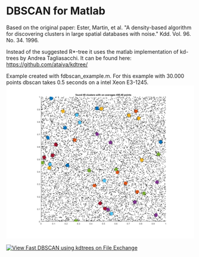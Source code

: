 # DBSCAN for Matlab
Based on the original paper: Ester, Martin, et al. "A density-based algorithm for discovering clusters in large spatial databases with noise." Kdd. Vol. 96. No. 34. 1996.

Instead of the suggested R*-tree it uses the matlab implementation of kd-trees by Andrea Tagliasacchi. It can be found here: https://github.com/ataiya/kdtree/

Example created with fdbscan_example.m. For this example with 30.000 points dbscan takes 0.5 seconds on a intel Xeon E3-1245.
![Demo Image](img/demo.png)

[![View Fast DBSCAN using kdtrees on File Exchange](https://www.mathworks.com/matlabcentral/images/matlab-file-exchange.svg)](https://nl.mathworks.com/matlabcentral/fileexchange/68482-fast-dbscan-using-kdtrees)
